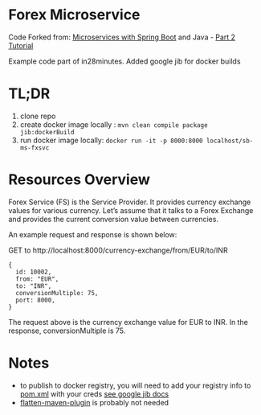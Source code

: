 # Forex Microservice

Code Forked from:
[Microservices with Spring Boot](https://github.com/in28minutes/spring-boot-examples/tree/master/spring-boot-basic-microservice) 
and Java - [Part 2 Tutorial](https://www.springboottutorial.com/creating-microservices-with-spring-boot-part-2-forex-microservice)

Example code part of in28minutes. Added google jib for docker builds

# TL;DR
1. clone repo
2. create docker image locally : `mvn clean compile package jib:dockerBuild`
3. run docker image locally: `docker run -it -p 8000:8000 localhost/sb-ms-fxsvc`


# Resources Overview
Forex Service (FS) is the Service Provider. It provides currency exchange values for various currency. Let’s assume that it talks to a Forex Exchange and provides the current conversion value between currencies.

An example request and response is shown below:

GET to http://localhost:8000/currency-exchange/from/EUR/to/INR

```
{
  id: 10002,
  from: "EUR",
  to: "INR",
  conversionMultiple: 75,
  port: 8000,
}
```
The request above is the currency exchange value for EUR to INR. In the response, conversionMultiple is 75.

# Notes
* to publish to docker registry, you will need to add your registry info to [pom.xml](https://github.com/rarean/springboot-currencyconversion/blob/master/pom.xml#L87) with your creds [see google jib docs](https://github.com/GoogleContainerTools/jib/tree/master/jib-maven-plugin#to-object)
* [flatten-maven-plugin](https://github.com/rarean/springboot-currencyconversion/blob/master/pom.xml#L117) is probably not needed
